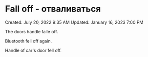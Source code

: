 # Fall off - отваливаться

Created: July 20, 2022 9:35 AM
Updated: January 16, 2023 7:00 PM

The doors handle falle off.

Bluetooth fell off again.

Handle of car's door fell off.